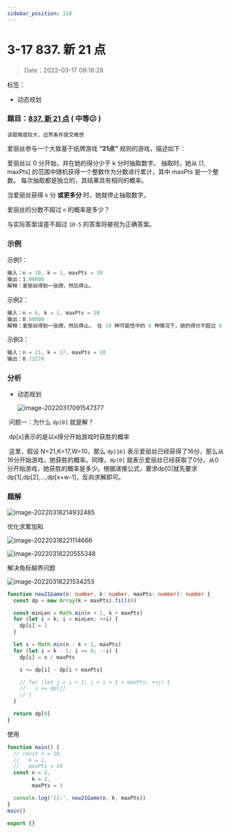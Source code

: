 ```yaml
---
sidebar_position: 110
---
```


# 3-17 837. 新 21 点

> Date：2022-03-17 09:16:28

标签：

- 动态规划

### 题目：[837. 新 21 点](https://leetcode-cn.com/problems/new-21-game/) ( 中等:confused: ) 

`该题难度较大，边界条件提交难想`

爱丽丝参与一个大致基于纸牌游戏 **“21点”** 规则的游戏，描述如下：

爱丽丝以 0 分开始，并在她的得分少于 k 分时抽取数字。 抽取时，她从 [1, maxPts] 的范围中随机获得一个整数作为分数进行累计，其中 maxPts 是一个整数。 每次抽取都是独立的，其结果具有相同的概率。

当爱丽丝获得 `k` 分 **或更多分** 时，她就停止抽取数字。

爱丽丝的分数不超过 `n` 的概率是多少？

与实际答案误差不超过 `10-5` 的答案将被视为正确答案。

### 示例

示例1：

```ts
输入：n = 10, k = 1, maxPts = 10
输出：1.00000
解释：爱丽丝得到一张牌，然后停止。
```

示例2：

```ts
输入：n = 6, k = 1, maxPts = 10
输出：0.60000
解释：爱丽丝得到一张牌，然后停止。 在 10 种可能性中的 6 种情况下，她的得分不超过 6 分。
```

示例3：

```ts
输入：n = 21, k = 17, maxPts = 10
输出：0.73278
```

### 分析

- 动态规划

  ![image-20220317091547377](https://gitee.com/nahaohao/pic-upload/raw/master/img/image-20220317091547377.png)

​	问题一：为什么 `dp[0]` 就是解？

​	dp[x]表示的是以x得分开始游戏时获胜的概率

​	这里，假设 N=21,K=17,W=10，那么 `dp[16]` 表示爱丽丝已经获得了16分，那么从16分开始游戏，她获胜的概率。同理，`dp[0]` 就表示爱丽丝已经获取了0分，从0分开始游戏，她获胜的概率是多少。根据递推公式，要求dp[0]就先要求dp[1],dp[2],...,dp[x+w-1]，反向求解即可。

### 题解

![image-20220318214932485](https://gitee.com/nahaohao/pic-upload/raw/master/img/image-20220318214932485.png)

优化求累加和

![image-20220318221114666](https://gitee.com/nahaohao/pic-upload/raw/master/img/image-20220318221114666.png)

![image-20220318220555348](https://gitee.com/nahaohao/pic-upload/raw/master/img/image-20220318220555348.png)

解决角标越界问题

![image-20220318221534253](https://gitee.com/nahaohao/pic-upload/raw/master/img/image-20220318221534253.png)

```ts
function new21Game(n: number, k: number, maxPts: number): number {
  const dp = new Array(k + maxPts).fill(0)

  const minLen = Math.min(n + 1, k + maxPts)
  for (let i = k; i < minLen; ++i) {
    dp[i] = 1
  }

  let s = Math.min(n - k + 1, maxPts)
  for (let i = k - 1; i >= 0; --i) {
    dp[i] = s / maxPts

    s += dp[i] - dp[i + maxPts]

    // for (let j = i + 1; j < i + 1 + maxPts; ++j) {
    //   s += dp[j]
    // }
  }

  return dp[0]
}
```

使用

```ts
function main() {
  // const n = 10,
  //   k = 1,
  //   maxPts = 10
  const n = 2,
        k = 2,
        maxPts = 3

  console.log('[]:', new21Game(n, k, maxPts))
}
main()

export {}
```

